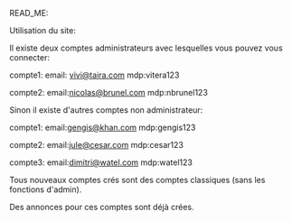 READ_ME:

Utilisation du site:

Il existe deux comptes administrateurs avec lesquelles vous pouvez vous connecter:

compte1:
email: vivi@taira.com
mdp:vitera123

compte2:
email:nicolas@brunel.com
mdp:nbrunel123

Sinon il existe d'autres comptes non administrateur:


compte1:
email:gengis@khan.com
mdp:gengis123

compte2:
email:jule@cesar.com
mdp:cesar123


compte3:
email:dimitri@watel.com
mdp:watel123

Tous nouveaux comptes crés sont des comptes classiques (sans les fonctions d'admin).

Des annonces pour ces comptes sont déjà crées.
